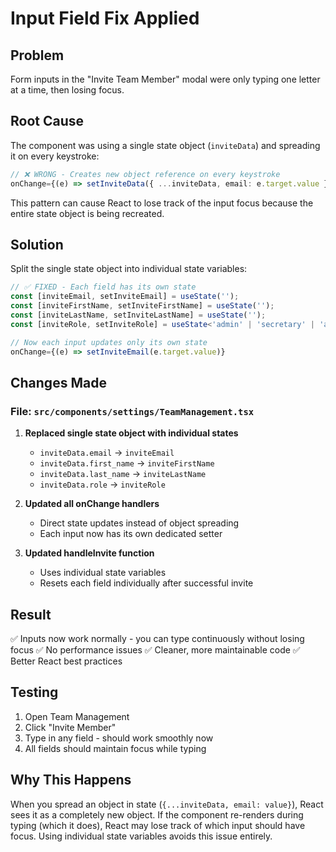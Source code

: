 # Input Field Fix Applied

## Problem
Form inputs in the "Invite Team Member" modal were only typing one letter at a time, then losing focus.

## Root Cause
The component was using a single state object (`inviteData`) and spreading it on every keystroke:
```typescript
// ❌ WRONG - Creates new object reference on every keystroke
onChange={(e) => setInviteData({ ...inviteData, email: e.target.value })}
```

This pattern can cause React to lose track of the input focus because the entire state object is being recreated.

## Solution
Split the single state object into individual state variables:

```typescript
// ✅ FIXED - Each field has its own state
const [inviteEmail, setInviteEmail] = useState('');
const [inviteFirstName, setInviteFirstName] = useState('');
const [inviteLastName, setInviteLastName] = useState('');
const [inviteRole, setInviteRole] = useState<'admin' | 'secretary' | 'advocate'>('secretary');

// Now each input updates only its own state
onChange={(e) => setInviteEmail(e.target.value)}
```

## Changes Made

### File: `src/components/settings/TeamManagement.tsx`

1. **Replaced single state object with individual states**
   - `inviteData.email` → `inviteEmail`
   - `inviteData.first_name` → `inviteFirstName`
   - `inviteData.last_name` → `inviteLastName`
   - `inviteData.role` → `inviteRole`

2. **Updated all onChange handlers**
   - Direct state updates instead of object spreading
   - Each input now has its own dedicated setter

3. **Updated handleInvite function**
   - Uses individual state variables
   - Resets each field individually after successful invite

## Result
✅ Inputs now work normally - you can type continuously without losing focus
✅ No performance issues
✅ Cleaner, more maintainable code
✅ Better React best practices

## Testing
1. Open Team Management
2. Click "Invite Member"
3. Type in any field - should work smoothly now
4. All fields should maintain focus while typing

## Why This Happens
When you spread an object in state (`{...inviteData, email: value}`), React sees it as a completely new object. If the component re-renders during typing (which it does), React may lose track of which input should have focus. Using individual state variables avoids this issue entirely.
